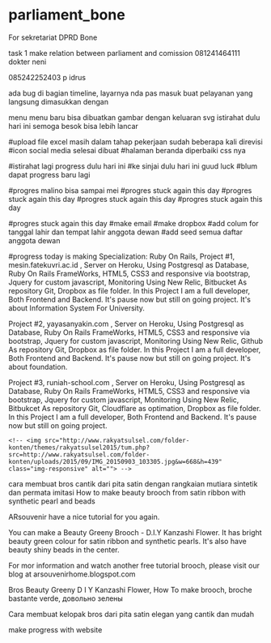 # parliament_bone
For sekretariat DPRD Bone

task 1
make relation between parliament and comission
081241464111 dokter neni

085242252403 p idrus

ada bug di bagian timeline, layarnya nda pas masuk
buat pelayanan yang langsung dimasukkan dengan

menu menu baru bisa dibuatkan gambar dengan keluaran svg
istirahat dulu hari ini semoga besok bisa lebih lancar


#upload file excel masih dalam tahap pekerjaan sudah beberapa kali direvisi
#icon social media selesai dibuat
#halaman beranda diperbaiki css nya

#istirahat lagi progress dulu hari ini
#ke sinjai dulu hari ini guud luck
#blum dapat progress baru lagi

#progres malino bisa sampai mei
#progres stuck again this day
#progres stuck again this day
#progres stuck again this day
#progres stuck again this day

#progres stuck again this day
#make email
#make dropbox
#add colum for tanggal lahir dan tempat lahir anggota dewan
#add seed semua daftar anggota dewan

#progress today is making
Specialization: Ruby On Rails,
Project #1, mesin.fatekuvri.ac.id , Server on Heroku, Using Postgresql as Database, Ruby On Rails FrameWorks, HTML5, CSS3 and responsive via bootstrap, Jquery for custom javascript, Monitoring Using New Relic, Bitbucket As repository Git, Dropbox as file folder. In this Project I am a full developer, Both Frontend and Backend. It's pause now but still on going project. It's about Information System For University.

Project #2, yayasanyakin.com , Server on Heroku, Using Postgresql as Database, Ruby On Rails FrameWorks, HTML5, CSS3 and responsive via bootstrap, Jquery for custom javascript, Monitoring Using New Relic, Github As repository Git, Dropbox as file folder. In this Project I am a full developer, Both Frontend and Backend. It's pause now but still on going project. It's about foundation.

Project #3, runiah-school.com , Server on Heroku, Using Postgresql as Database, Ruby On Rails FrameWorks, HTML5, CSS3 and responsive via bootstrap, Jquery for custom javascript, Monitoring Using New Relic, Bitbukcet As repository Git, Cloudflare as optimation, Dropbox as file folder. In this Project I am a full developer, Both Frontend and Backend. It's pause now but still on going project.


	<!-- <img src="http://www.rakyatsulsel.com/folder-konten/themes/rakyatsulsel2015/tum.php?src=http://www.rakyatsulsel.com/folder-konten/uploads/2015/09/IMG_20150903_103305.jpg&w=668&h=439" class="img-responsive" alt=""> -->

  <!-- <img src="http://2.bp.blogspot.com/-0BWY75Vc1vs/VFDzbchcmII/AAAAAAAAAAM/UxE9NWoJSiA/s1600/IMG_9532.JPG" class="img-responsive" alt=""> -->
cara membuat bros cantik dari pita satin dengan rangkaian mutiara sintetik dan permata imitasi
How to make beauty brooch from satin ribbon with synthetic pearl and beads

ARsouvenir have a nice tutorial for you again.

You can make a Beauty Greeny Brooch - D.I.Y Kanzashi Flower. It has bright beauty green colour for satin ribbon and synthetic pearls. It's also have beauty shiny beads in the center.



For mor information and watch another free tutorial brooch, please visit our blog at arsouvenirhome.blogspot.com

Bros Beauty Greeny D I Y Kanzashi Flower, How To make brooch, broche bastante verde, довольно зелены


Cara membuat kelopak bros dari pita satin elegan yang cantik dan mudah

make progress with website
